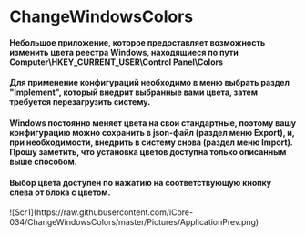 # ChangeWindowsColors
<h4>Небольшое приложение, которое предоставляет возможность изменить цвета реестра Windows, находящиеся по пути Computer\HKEY_CURRENT_USER\Control Panel\Colors</h4>
<h4>Для применение конфигураций необходимо в меню выбрать раздел "Implement", который внедрит выбранные вами цвета, затем требуется перезагрузить систему.</h4>
<h4>Windows постоянно меняет цвета на свои стандартные, поэтому вашу конфигурацию можно сохранить в json-файл (раздел меню Export), и, при необходимости, внедрить в систему снова (раздел меню Import). Прошу заметить, что установка цветов доступна только описанным выше способом.</h4>
<h4>Выбор цвета доступен по нажатию на соответствующую кнопку слева от блока с цветом.</h4>
![Scr1](https://raw.githubusercontent.com/iCore-034/ChangeWindowsColors/master/Pictures/ApplicationPrev.png)
